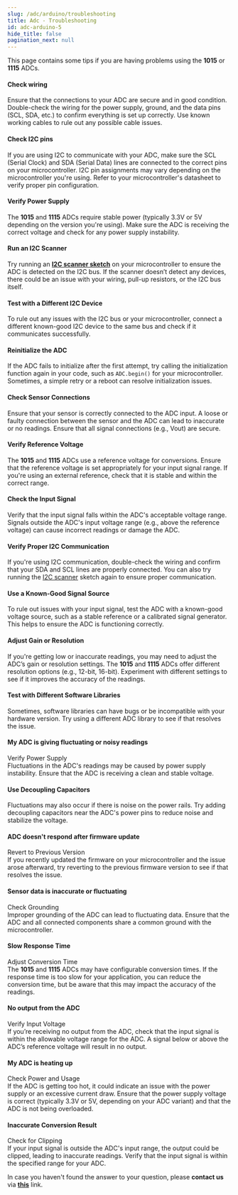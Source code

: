 ```yaml
---
slug: /adc/arduino/troubleshooting
title: Adc - Troubleshooting
id: adc-arduino-5
hide_title: false
pagination_next: null
---
```


This page contains some tips if you are having problems using the **1015** or **1115** ADCs.

<ExpandableSection title="My ADC won't initialize!">

#### Check wiring
Ensure that the connections to your ADC are secure and in good condition. Double-check the wiring for the power supply, ground, and the data pins (SCL, SDA, etc.) to confirm everything is set up correctly. Use known working cables to rule out any possible cable issues.

#### Check I2C pins
If you are using I2C to communicate with your ADC, make sure the SCL (Serial Clock) and SDA (Serial Data) lines are connected to the correct pins on your microcontroller. I2C pin assignments may vary depending on the microcontroller you're using. Refer to your microcontroller's datasheet to verify proper pin configuration.

#### Verify Power Supply
The **1015** and **1115** ADCs require stable power (typically 3.3V or 5V depending on the version you're using). Make sure the ADC is receiving the correct voltage and check for any power supply instability.

#### Run an I2C Scanner
Try running an [**I2C scanner sketch**](https://github.com/SolderedElectronics/Soldered-Hacky-Codes/tree/main/I2C_Scanner) on your microcontroller to ensure the ADC is detected on the I2C bus. If the scanner doesn’t detect any devices, there could be an issue with your wiring, pull-up resistors, or the I2C bus itself.

#### Test with a Different I2C Device
To rule out any issues with the I2C bus or your microcontroller, connect a different known-good I2C device to the same bus and check if it communicates successfully.

#### Reinitialize the ADC
If the ADC fails to initialize after the first attempt, try calling the initialization function again in your code, such as `ADC.begin()` for your microcontroller. Sometimes, a simple retry or a reboot can resolve initialization issues.

</ExpandableSection>

<ExpandableSection title="My ADC is not reading properly!">

#### Check Sensor Connections
Ensure that your sensor is correctly connected to the ADC input. A loose or faulty connection between the sensor and the ADC can lead to inaccurate or no readings. Ensure that all signal connections (e.g., Vout) are secure.

#### Verify Reference Voltage
The **1015** and **1115** ADCs use a reference voltage for conversions. Ensure that the reference voltage is set appropriately for your input signal range. If you're using an external reference, check that it is stable and within the correct range.

#### Check the Input Signal
Verify that the input signal falls within the ADC's acceptable voltage range. Signals outside the ADC's input voltage range (e.g., above the reference voltage) can cause incorrect readings or damage the ADC.

#### Verify Proper I2C Communication
If you're using I2C communication, double-check the wiring and confirm that your SDA and SCL lines are properly connected. You can also try running the [I2C scanner](https://github.com/SolderedElectronics/Soldered-Hacky-Codes/tree/main/I2C_Scanner) sketch again to ensure proper communication.

#### Use a Known-Good Signal Source
To rule out issues with your input signal, test the ADC with a known-good voltage source, such as a stable reference or a calibrated signal generator. This helps to ensure the ADC is functioning correctly.

#### Adjust Gain or Resolution
If you're getting low or inaccurate readings, you may need to adjust the ADC’s gain or resolution settings. The **1015** and **1115** ADCs offer different resolution options (e.g., 12-bit, 16-bit). Experiment with different settings to see if it improves the accuracy of the readings.

#### Test with Different Software Libraries
Sometimes, software libraries can have bugs or be incompatible with your hardware version. Try using a different ADC library to see if that resolves the issue.

</ExpandableSection>

<ExpandableSection title="Other common issues">

#### My ADC is giving fluctuating or noisy readings
Verify Power Supply  
Fluctuations in the ADC's readings may be caused by power supply instability. Ensure that the ADC is receiving a clean and stable voltage.

#### Use Decoupling Capacitors
Fluctuations may also occur if there is noise on the power rails. Try adding decoupling capacitors near the ADC's power pins to reduce noise and stabilize the voltage.

#### ADC doesn't respond after firmware update
Revert to Previous Version  
If you recently updated the firmware on your microcontroller and the issue arose afterward, try reverting to the previous firmware version to see if that resolves the issue.

#### Sensor data is inaccurate or fluctuating
Check Grounding  
Improper grounding of the ADC can lead to fluctuating data. Ensure that the ADC and all connected components share a common ground with the microcontroller.

#### Slow Response Time
Adjust Conversion Time  
The **1015** and **1115** ADCs may have configurable conversion times. If the response time is too slow for your application, you can reduce the conversion time, but be aware that this may impact the accuracy of the readings.

#### No output from the ADC
Verify Input Voltage  
If you’re receiving no output from the ADC, check that the input signal is within the allowable voltage range for the ADC. A signal below or above the ADC’s reference voltage will result in no output.

#### My ADC is heating up
Check Power and Usage  
If the ADC is getting too hot, it could indicate an issue with the power supply or an excessive current draw. Ensure that the power supply voltage is correct (typically 3.3V or 5V, depending on your ADC variant) and that the ADC is not being overloaded.

#### Inaccurate Conversion Result
Check for Clipping  
If your input signal is outside the ADC's input range, the output could be clipped, leading to inaccurate readings. Verify that the input signal is within the specified range for your ADC.

</ExpandableSection>

<InfoBox>In case you haven't found the answer to your question, please **contact us** via [**this**](https://soldered.com/contact/) link.</InfoBox>